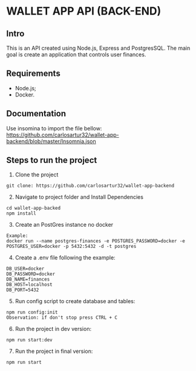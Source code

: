 # WALLET APP API (BACK-END)

## Intro

This is an API created using Node.js, Express and PostgresSQL.
The main goal is create an application that controls user finances.

## Requirements

- Node.js;
- Docker.

## Documentation

Use insomina to import the file bellow: https://github.com/carlosartur32/wallet-app-backend/blob/master/Insomnia.json

## Steps to run the project

1. Clone the project

```
git clone: https://github.com/carlosartur32/wallet-app-backend
```

2. Navigate to project folder and Install Dependencies

```
cd wallet-app-backed
npm install
```

3. Create an PostGres instance no docker

```
Example:
docker run --name postgres-finances -e POSTGRES_PASSWORD=docker -e POSTGRES_USER=docker -p 5432:5432 -d -t postgres
```

4. Create a .env file following the example:

```
DB_USER=docker
DB_PASSWORD=docker
DB_NAME=finances
DB_HOST=localhost
DB_PORT=5432
```

5. Run config script to create database and tables:

```
npm run config:init
Observation: if don't stop press CTRL + C
```

6. Run the project in dev version:

```
npm run start:dev
```

7. Run the project in final version:

```
npm run start
```
